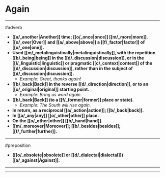 # Again
---
#adverb
- **[[a/_another|Another]] time; [[o/_once|once]] [[m/_more|more]].**
- **[[o/_over|Over]] and [[a/_above|above]] a [[f/_factor|factor]] of [[o/_one|one]].**
- **Used [[m/_metalinguistically|metalinguistically]], with the repetition [[b/_being|being]] in the [[d/_discussion|discussion]], or in the [[l/_linguistic|linguistic]] or pragmatic [[c/_context|context]] of the [[d/_discussion|discussion]], rather than in the subject of [[d/_discussion|discussion]].**
	- _Example: Great, thanks again!_
- **[[b/_back|Back]] in the reverse [[d/_direction|direction]], or to an [[o/_original|original]] starting point.**
	- _Example: Bring us word again._
- **[[b/_back|Back]] (to a [[f/_former|former]] place or state).**
	- _Example: The South will rise again._
- **In return, as a reciprocal [[a/_action|action]]; [[b/_back|back]].**
- **In [[a/_any|any]] [[o/_other|other]] place.**
- **On the [[o/_other|other]] [[h/_hand|hand]].**
- **[[m/_moreover|Moreover]]; [[b/_besides|besides]]; [[f/_further|further]].**
---
#preposition
- **([[o/_obsolete|obsolete]] or [[d/_dialectal|dialectal]]) [[a/_against|Against]].**
---
---
